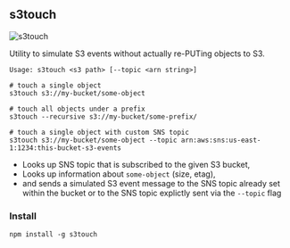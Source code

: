 s3touch
-------

![s3touch](https://cloud.githubusercontent.com/assets/515424/9432169/1165077e-49d3-11e5-93ca-5398fd3b018e.jpg)

Utility to simulate S3 events without actually re-PUTing objects to S3.

    Usage: s3touch <s3 path> [--topic <arn string>]

    # touch a single object
    s3touch s3://my-bucket/some-object

    # touch all objects under a prefix
    s3touch --recursive s3://my-bucket/some-prefix/

    # touch a single object with custom SNS topic
    s3touch s3://my-bucket/some-object --topic arn:aws:sns:us-east-1:1234:this-bucket-s3-events

- Looks up SNS topic that is subscribed to the given S3 bucket,
- Looks up information about `some-object` (size, etag),
- and sends a simulated S3 event message to the SNS topic already set within the bucket or to the SNS topic explictly sent via the `--topic` flag

### Install

    npm install -g s3touch
